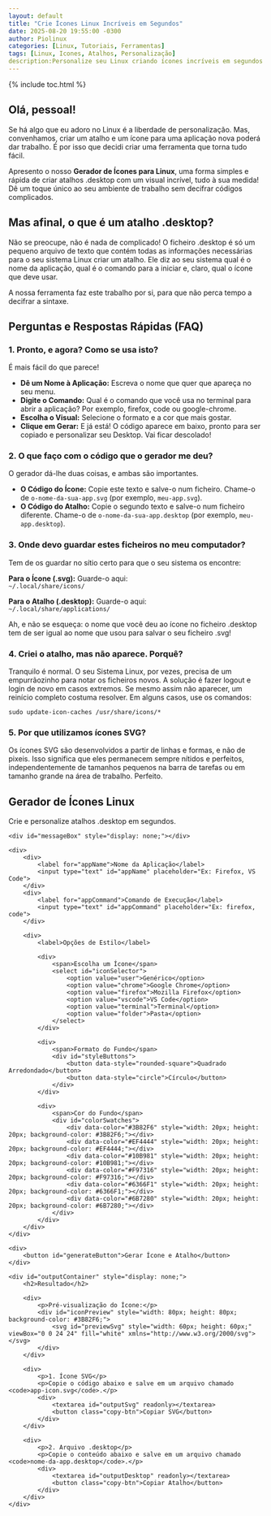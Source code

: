 ```yaml
---
layout: default
title: "Crie Ícones Linux Incríveis em Segundos"
date: 2025-08-20 19:55:00 -0300
author: Piolinux
categories: [Linux, Tutoriais, Ferramentas]
tags: [Linux, Icones, Atalhos, Personalização]
description:Personalize seu Linux criando ícones incríveis em segundos! Aprenda atalhos e ferramentas para deixar seu sistema mais moderno e organizado.
---
```



{% include toc.html %}



<section class="post-content">
    

<h2>Olá, pessoal!</h2>

<p>
    Se há algo que eu adoro no Linux é a liberdade de personalização. 
    Mas, convenhamos, criar um atalho e um ícone para uma aplicação 
    nova poderá dar  trabalho. É por isso que decidi criar uma ferramenta que torna tudo fácil.
</p>

<p>
    Apresento o nosso <strong>Gerador de Ícones para Linux</strong>, uma forma simples e rápida de criar atalhos .desktop com um visual incrível, tudo à sua medida! Dê um toque único ao seu ambiente de trabalho sem decifrar códigos complicados.
</p>

<h2>Mas afinal, o que é um atalho .desktop?</h2>
<p>
    Não se preocupe, não é nada de complicado! O ficheiro .desktop é só um pequeno arquivo de texto que contém todas as informações necessárias para o seu sistema Linux criar um atalho. Ele diz ao seu sistema qual é o nome da aplicação, qual é o comando para a iniciar e, claro, qual o ícone que deve usar.
</p>

<p>
    A nossa ferramenta faz este trabalho por si, para que não perca tempo a decifrar a sintaxe.
</p>

<h2>Perguntas e Respostas Rápidas (FAQ)</h2>
<h3>1. Pronto, e agora? Como se usa isto?</h3>

<p>É mais fácil do que parece!</p>
<ul>
    <li><strong>Dê um Nome à Aplicação:</strong> Escreva o nome que quer que apareça no seu menu.</li>
    <li><strong>Digite o Comando:</strong> Qual é o comando que você usa no terminal para abrir a aplicação? Por exemplo, firefox, code ou google-chrome.</li>
    <li><strong>Escolha o Visual:</strong> Selecione o formato e a cor que mais gostar.</li>
    <li><strong>Clique em Gerar:</strong> E já está! O código aparece em baixo, pronto para ser copiado e personalizar seu Desktop. Vai ficar descolado!</li>
</ul>

<h3>2. O que faço com o código que o gerador me deu?</h3>
<p>
    O gerador dá-lhe duas coisas, e ambas são importantes.
</p>
<ul>
    <li><strong>O Código do Ícone:</strong> Copie este texto e salve-o num ficheiro. Chame-o de <code>o-nome-da-sua-app.svg</code> (por exemplo, <code>meu-app.svg</code>).</li>
    <li><strong>O Código do Atalho:</strong> Copie o segundo texto e salve-o num ficheiro diferente. Chame-o de <code>o-nome-da-sua-app.desktop</code> (por exemplo, <code>meu-app.desktop</code>).</li>
</ul>

<h3>3. Onde devo guardar estes ficheiros no meu computador?</h3>
<p>
    Tem de os guardar no sítio certo para que o seu sistema os encontre:
</p>
<p>
    <strong>Para o Ícone (.svg):</strong> Guarde-o aqui:<br>
    <code>~/.local/share/icons/</code>
</p>
<p>
    <strong>Para o Atalho (.desktop):</strong> Guarde-o aqui:<br>
    <code>~/.local/share/applications/</code>
</p>
<p>
    Ah, e não se esqueça: o nome que você deu ao ícone no ficheiro .desktop tem de ser igual ao nome que usou para salvar o seu ficheiro .svg!
</p>

<h3>4. Criei o atalho, mas não aparece. Porquê?</h3>
<p>
    Tranquilo é normal. O seu Sistema Linux, por vezes, precisa de um empurrãozinho para notar os ficheiros novos. A solução é fazer logout e login de novo em casos extremos. Se mesmo assim não aparecer, um reinício completo costuma resolver. Em alguns casos, use os comandos:
</p>
<p>
    <code>sudo update-icon-caches /usr/share/icons/*</code>
</p>

<h3>5. Por que utilizamos ícones SVG?</h3>
<p>
    Os ícones SVG são desenvolvidos a partir de linhas e formas, e não de pixeis. Isso significa que eles permanecem sempre nítidos e perfeitos, independentemente de tamanhos pequenos na barra de tarefas ou em tamanho grande na área de trabalho. Perfeito.
</p>



<main>
    <div style="min-height: 80vh;">


<div>
    <h2>Gerador de Ícones Linux</h2>
    <p>Crie e personalize atalhos .desktop em segundos.</p>

    <div id="messageBox" style="display: none;"></div>

    <div>
        <div>
            <label for="appName">Nome da Aplicação</label>
            <input type="text" id="appName" placeholder="Ex: Firefox, VS Code">
        </div>
        <div>
            <label for="appCommand">Comando de Execução</label>
            <input type="text" id="appCommand" placeholder="Ex: firefox, code">
        </div>
        
        <div>
            <label>Opções de Estilo</label>
            
            <div>
                <span>Escolha um Ícone</span>
                <select id="iconSelector">
                    <option value="user">Genérico</option>
                    <option value="chrome">Google Chrome</option>
                    <option value="firefox">Mozilla Firefox</option>
                    <option value="vscode">VS Code</option>
                    <option value="terminal">Terminal</option>
                    <option value="folder">Pasta</option>
                </select>
            </div>
            
            <div>
                <span>Formato do Fundo</span>
                <div id="styleButtons">
                    <button data-style="rounded-square">Quadrado Arredondado</button>
                    <button data-style="circle">Círculo</button>
                </div>
            </div>
            
            <div>
                <span>Cor do Fundo</span>
                <div id="colorSwatches">
                    <div data-color="#3B82F6" style="width: 20px; height: 20px; background-color: #3B82F6;"></div>
                    <div data-color="#EF4444" style="width: 20px; height: 20px; background-color: #EF4444;"></div>
                    <div data-color="#10B981" style="width: 20px; height: 20px; background-color: #10B981;"></div>
                    <div data-color="#F97316" style="width: 20px; height: 20px; background-color: #F97316;"></div>
                    <div data-color="#6366F1" style="width: 20px; height: 20px; background-color: #6366F1;"></div>
                    <div data-color="#6B7280" style="width: 20px; height: 20px; background-color: #6B7280;"></div>
                </div>
            </div>
        </div>
    </div>

    <div>
        <button id="generateButton">Gerar Ícone e Atalho</button>
    </div>

    <div id="outputContainer" style="display: none;">
        <h2>Resultado</h2>

        <div>
            <p>Pré-visualização do Ícone:</p>
            <div id="iconPreview" style="width: 80px; height: 80px; background-color: #3B82F6;">
                <svg id="previewSvg" style="width: 60px; height: 60px;" viewBox="0 0 24 24" fill="white" xmlns="http://www.w3.org/2000/svg"></svg>
            </div>
        </div>

        <div>
            <p>1. Ícone SVG</p>
            <p>Copie o código abaixo e salve em um arquivo chamado <code>app-icon.svg</code>.</p>
            <div>
                <textarea id="outputSvg" readonly></textarea>
                <button class="copy-btn">Copiar SVG</button>
            </div>
        </div>

        <div>
            <p>2. Arquivo .desktop</p>
            <p>Copie o conteúdo abaixo e salve em um arquivo chamado <code>nome-da-app.desktop</code>.</p>
            <div>
                <textarea id="outputDesktop" readonly></textarea>
                <button class="copy-btn">Copiar Atalho</button>
            </div>
        </div>
    </div>
</div>

<script>
    const iconPaths = {
        user: `<path d="M12 2C6.47715 2 2 6.47715 2 12C2 17.5228 6.47715 22 12 22C17.5228 22 22 17.5228 22 12C22 6.47715 17.5228 2 12 2ZM12 4.5C14.7614 4.5 17 6.73858 17 9.5C17 12.2614 14.7614 14.5 12 14.5C9.23858 14.5 7 12.2614 7 9.5C7 6.73858 9.23858 4.5 12 4.5ZM12 16.5C8.98188 16.5 6.2758 18.2562 4.5 20.5513V21H19.5V20.5513C17.7242 18.2562 15.0181 16.5 12 16.5Z"/>`,
        chrome: `<path d="M12 2C6.48 2 2 6.48 2 12C2 17.52 6.48 22 12 22C17.52 22 22 17.52 22 12C22 6.48 17.52 2 12 2ZM12 4.5C15.04 4.5 17.5 6.96 17.5 10C17.5 13.04 15.04 15.5 12 15.5C8.96 15.5 6.5 13.04 6.5 10C6.5 6.96 8.96 4.5 12 4.5ZM12 18C16.97 18 21 14.07 21 9.5H18C18 12.83 15.33 15.5 12 15.5V18ZM12 15.5C8.67 15.5 6 12.83 6 9.5H3C3 14.07 7.03 18 12 18Z"/>`,
        firefox: `<path d="M12 2C6.48 2 2 6.48 2 12C2 17.52 6.48 22 12 22C17.52 22 22 17.52 22 12C22 6.48 17.52 2 12 2ZM12 4C15.866 4 19 7.13401 19 11C19 14.866 15.866 18 12 18C8.13401 18 5 14.866 5 11C5 7.13401 8.13401 4 12 4ZM12 6.5C14.7614 6.5 17 8.73858 17 11.5C17 14.2614 14.7614 16.5 12 16.5C9.23858 16.5 7 14.2614 7 11.5C7 8.73858 9.23858 6.5 12 6.5Z"/>`,
        vscode: `<path d="M22 6C22 4.9 21.1 4 20 4H4C2.9 4 2 4.9 2 6V18C2 19.1 2.9 20 4 20H20C21.1 20 22 19.1 22 18V6ZM15 16H9V8H15V16ZM12 12.5C12.83 12.5 13.5 13.17 13.5 14C13.5 14.83 12.83 15.5 12 15.5C11.17 15.5 10.5 14.83 10.5 14C10.5 13.17 11.17 12.5 12 12.5Z"/>`,
        terminal: `<path d="M2 4C2 2.9 2.9 2 4 2H20C21.1 2 22 2.9 22 4V20C22 21.1 21.1 22 20 22H4C2.9 22 2 21.1 2 20V4ZM4 4H20V6H4V4ZM4 8H20V18H4V8ZM6 10V16H18V10H6Z"/>`,
        folder: `<path d="M22 11V6C22 4.9 21.1 4 20 4H12L10 2H4C2.9 2 2 2.9 2 4V18C2 19.1 2.9 20 4 20H20C21.1 20 22 19.1 22 18V11ZM12 6H4V4H10L12 6ZM20 18H4V8H20V18Z"/>`
    };

    let selectedStyle = 'rounded-square';
    let selectedColor = '#3B82F6';
    let selectedIcon = 'user';

    const appNameInput = document.getElementById('appName');
    const appCommandInput = document.getElementById('appCommand');
    const iconSelector = document.getElementById('iconSelector');
    const styleButtons = document.querySelectorAll('#styleButtons button');
    const colorSwatches = document.getElementById('colorSwatches');
    const generateButton = document.getElementById('generateButton');
    const outputContainer = document.getElementById('outputContainer');
    const outputSvgTextarea = document.getElementById('outputSvg');
    const outputDesktopTextarea = document.getElementById('outputDesktop');
    const iconPreview = document.getElementById('iconPreview');
    const previewSvg = document.getElementById('previewSvg');
    const messageBox = document.getElementById('messageBox');

    function showMessage(text, isError = false) {
        messageBox.textContent = text;
        messageBox.style.display = 'block';
        messageBox.style.color = isError ? 'red' : 'green';
        setTimeout(() => {
            messageBox.style.display = 'none';
        }, 3000);
    }

    function updateIconPreview() {
        previewSvg.innerHTML = iconPaths[selectedIcon];
    }

    iconSelector.addEventListener('change', (e) => {
        selectedIcon = e.target.value;
        updateIconPreview();
    });

    styleButtons.forEach(button => {
        button.addEventListener('click', () => {
            styleButtons.forEach(btn => btn.style.border = 'none');
            button.style.border = '2px solid black';
            selectedStyle = button.dataset.style;
            
            if (selectedStyle === 'rounded-square') {
                iconPreview.style.borderRadius = '20px';
            } else {
                iconPreview.style.borderRadius = '50%';
            }
        });
    });

    colorSwatches.addEventListener('click', (e) => {
        const swatch = e.target.closest('div');
        if (swatch && swatch.dataset.color) {
            selectedColor = swatch.dataset.color;
            iconPreview.style.backgroundColor = selectedColor;
        }
    });

    generateButton.addEventListener('click', () => {
        const appName = appNameInput.value.trim();
        const appCommand = appCommandInput.value.trim();

        if (!appName || !appCommand) {
            showMessage('Por favor, preencha todos os campos.', true);
            return;
        }
        
        const iconFileName = `${appName.toLowerCase().replace(/\s/g, '-')}.svg`;

        const iconShape = selectedStyle === 'rounded-square' ? 'rx="50"' : 'r="128"';
        const svgContent = `
<svg width="256" height="256" viewBox="0 0 256 256" xmlns="http://www.w3.org/2000/svg">
    <rect width="256" height="256" ${iconShape} fill="${selectedColor}" />
    <g transform="scale(10.6667)">
        ${iconPaths[selectedIcon]}
    </g>
</svg>`.trim();
        
        outputSvgTextarea.value = svgContent;

        const desktopContent = `
[Desktop Entry]
Name=${appName}
Comment=Atalho para a aplicação ${appName}
Exec=${appCommand}
Icon=${iconFileName}
Type=Application
Terminal=false`.trim();

        outputDesktopTextarea.value = desktopContent;

        outputContainer.style.display = 'block';
        showMessage('Ícone e atalho gerados!');
    });

    document.querySelectorAll('.copy-btn').forEach(button => {
        button.addEventListener('click', (e) => {
            const parent = e.target.closest('div');
            const textarea = parent.querySelector('textarea');
            textarea.select();
            document.execCommand('copy');
            showMessage('Copiado para a área de transferência!');
        });
    });

    window.onload = () => {
        updateIconPreview();
        document.querySelector('[data-style="rounded-square"]').style.border = '2px solid black';
    };
</script>

</div>
</main>
